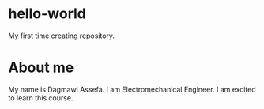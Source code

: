 # hello-world
My first time creating repository.
# About me
My name is Dagmawi Assefa.
I am Electromechanical Engineer. I am excited to learn this course.
